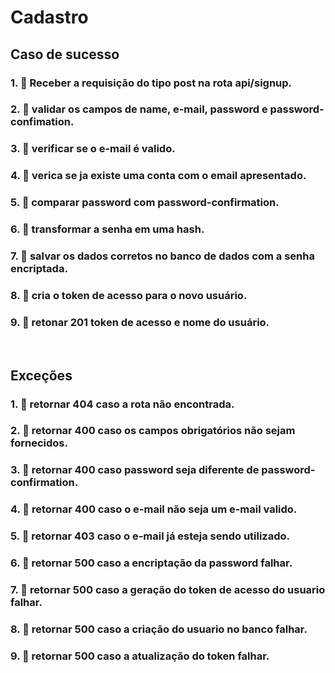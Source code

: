 # Cadastro

##  Caso de sucesso

### 1. 🚫 Receber a requisição do tipo post na rota api/signup.
### 2. 🚫 validar os campos de name, e-mail, password e password-confimation.
### 3. 🚫 verificar se o e-mail é  valido.
### 4. 🚫 verica se ja existe uma conta com o email apresentado.
### 5. 🚫 comparar password com password-confirmation.
### 6. 🚫 transformar a senha em uma hash.
### 7. 🚫 salvar os dados corretos no banco de dados com a senha encriptada.
### 8. 🚫 cria o token de acesso para o novo usuário.   
### 9. 🚫 retonar 201 token de acesso e nome do usuário.
<br/>

## Exceções
### 1. 🚫 retornar 404 caso a rota não encontrada.
### 2. 🚫 retornar 400 caso os campos obrigatórios não sejam fornecidos. 
### 3. 🚫 retornar 400 caso password seja diferente de password-confirmation.
### 4. 🚫 retornar 400 caso o e-mail não seja um e-mail valido.
### 5. 🚫 retornar 403 caso o e-mail já esteja sendo utilizado.
### 6. 🚫 retornar 500 caso a encriptação da password falhar.
### 7. 🚫 retornar 500 caso a geração do token de acesso do usuario falhar.
### 8. 🚫 retornar 500 caso a criação do usuario no banco falhar.
### 9. 🚫 retornar 500 caso a atualização do token falhar.
 